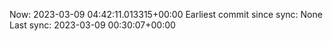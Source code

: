 Now: 2023-03-09 04:42:11.013315+00:00 Earliest commit since sync: None Last sync: 2023-03-09 00:30:07+00:00
